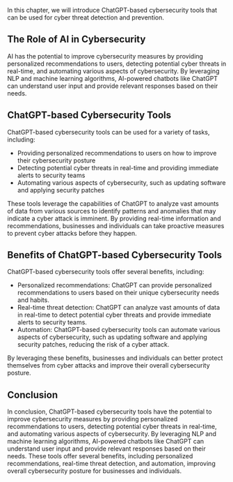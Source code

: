 

In this chapter, we will introduce ChatGPT-based cybersecurity tools that can be used for cyber threat detection and prevention.

The Role of AI in Cybersecurity
-------------------------------

AI has the potential to improve cybersecurity measures by providing personalized recommendations to users, detecting potential cyber threats in real-time, and automating various aspects of cybersecurity. By leveraging NLP and machine learning algorithms, AI-powered chatbots like ChatGPT can understand user input and provide relevant responses based on their needs.

ChatGPT-based Cybersecurity Tools
---------------------------------

ChatGPT-based cybersecurity tools can be used for a variety of tasks, including:

* Providing personalized recommendations to users on how to improve their cybersecurity posture
* Detecting potential cyber threats in real-time and providing immediate alerts to security teams
* Automating various aspects of cybersecurity, such as updating software and applying security patches

These tools leverage the capabilities of ChatGPT to analyze vast amounts of data from various sources to identify patterns and anomalies that may indicate a cyber attack is imminent. By providing real-time information and recommendations, businesses and individuals can take proactive measures to prevent cyber attacks before they happen.

Benefits of ChatGPT-based Cybersecurity Tools
---------------------------------------------

ChatGPT-based cybersecurity tools offer several benefits, including:

* Personalized recommendations: ChatGPT can provide personalized recommendations to users based on their unique cybersecurity needs and habits.
* Real-time threat detection: ChatGPT can analyze vast amounts of data in real-time to detect potential cyber threats and provide immediate alerts to security teams.
* Automation: ChatGPT-based cybersecurity tools can automate various aspects of cybersecurity, such as updating software and applying security patches, reducing the risk of a cyber attack.

By leveraging these benefits, businesses and individuals can better protect themselves from cyber attacks and improve their overall cybersecurity posture.

Conclusion
----------

In conclusion, ChatGPT-based cybersecurity tools have the potential to improve cybersecurity measures by providing personalized recommendations to users, detecting potential cyber threats in real-time, and automating various aspects of cybersecurity. By leveraging NLP and machine learning algorithms, AI-powered chatbots like ChatGPT can understand user input and provide relevant responses based on their needs. These tools offer several benefits, including personalized recommendations, real-time threat detection, and automation, improving overall cybersecurity posture for businesses and individuals.
